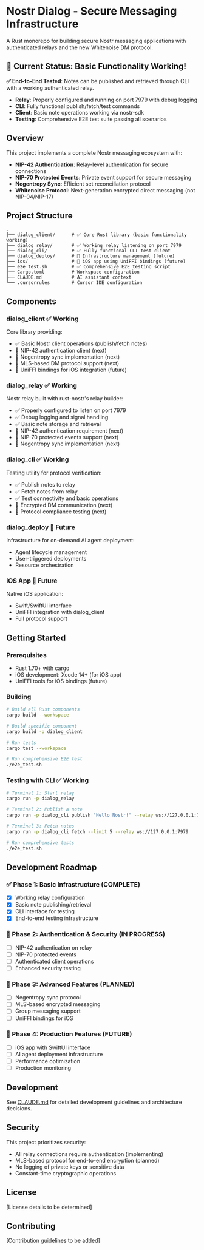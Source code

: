 # Nostr Dialog - Secure Messaging Infrastructure

A Rust monorepo for building secure Nostr messaging applications with authenticated relays and the new Whitenoise DM protocol.

## 🎉 Current Status: Basic Functionality Working!

**✅ End-to-End Tested**: Notes can be published and retrieved through CLI with a working authenticated relay.

- **Relay**: Properly configured and running on port 7979 with debug logging
- **CLI**: Fully functional publish/fetch/test commands
- **Client**: Basic note operations working via nostr-sdk
- **Testing**: Comprehensive E2E test suite passing all scenarios

## Overview

This project implements a complete Nostr messaging ecosystem with:
- **NIP-42 Authentication**: Relay-level authentication for secure connections
- **NIP-70 Protected Events**: Private event support for secure messaging
- **Negentropy Sync**: Efficient set reconciliation protocol
- **Whitenoise Protocol**: Next-generation encrypted direct messaging (not NIP-04/NIP-17)

## Project Structure

```
.
├── dialog_client/      # ✅ Core Rust library (basic functionality working)
├── dialog_relay/       # ✅ Working relay listening on port 7979
├── dialog_cli/         # ✅ Fully functional CLI test client
├── dialog_deploy/      # 🔄 Infrastructure management (future)
├── ios/                # 🔄 iOS app using UniFFI bindings (future)
├── e2e_test.sh         # ✅ Comprehensive E2E testing script
├── Cargo.toml          # Workspace configuration
├── CLAUDE.md           # AI assistant context
└── .cursorrules        # Cursor IDE configuration
```

## Components

### dialog_client ✅ Working
Core library providing:
- ✅ Basic Nostr client operations (publish/fetch notes)
- 🔄 NIP-42 authentication client (next)
- 🔄 Negentropy sync implementation (next)
- 🔄 MLS-based DM protocol support (next)
- 🔄 UniFFI bindings for iOS integration (future)

### dialog_relay ✅ Working
Nostr relay built with rust-nostr's relay builder:
- ✅ Properly configured to listen on port 7979
- ✅ Debug logging and signal handling
- ✅ Basic note storage and retrieval
- 🔄 NIP-42 authentication requirement (next)
- 🔄 NIP-70 protected events support (next)
- 🔄 Negentropy sync implementation (next)

### dialog_cli ✅ Working
Testing utility for protocol verification:
- ✅ Publish notes to relay
- ✅ Fetch notes from relay
- ✅ Test connectivity and basic operations
- 🔄 Encrypted DM communication (next)
- 🔄 Protocol compliance testing (next)

### dialog_deploy 🔄 Future
Infrastructure for on-demand AI agent deployment:
- Agent lifecycle management
- User-triggered deployments
- Resource orchestration

### iOS App 🔄 Future
Native iOS application:
- Swift/SwiftUI interface
- UniFFI integration with dialog_client
- Full protocol support

## Getting Started

### Prerequisites
- Rust 1.70+ with cargo
- iOS development: Xcode 14+ (for iOS app)
- UniFFI tools for iOS bindings (future)

### Building

```bash
# Build all Rust components
cargo build --workspace

# Build specific component
cargo build -p dialog_client

# Run tests
cargo test --workspace

# Run comprehensive E2E test
./e2e_test.sh
```

### Testing with CLI ✅ Working

```bash
# Terminal 1: Start relay
cargo run -p dialog_relay

# Terminal 2: Publish a note
cargo run -p dialog_cli publish "Hello Nostr!" --relay ws://127.0.0.1:7979

# Terminal 3: Fetch notes
cargo run -p dialog_cli fetch --limit 5 --relay ws://127.0.0.1:7979

# Run comprehensive tests
./e2e_test.sh
```

## Development Roadmap

### ✅ Phase 1: Basic Infrastructure (COMPLETE)
- [x] Working relay configuration
- [x] Basic note publishing/retrieval
- [x] CLI interface for testing
- [x] End-to-end testing infrastructure

### 🔄 Phase 2: Authentication & Security (IN PROGRESS)
- [ ] NIP-42 authentication on relay
- [ ] NIP-70 protected events
- [ ] Authenticated client operations
- [ ] Enhanced security testing

### 🔄 Phase 3: Advanced Features (PLANNED)
- [ ] Negentropy sync protocol
- [ ] MLS-based encrypted messaging
- [ ] Group messaging support
- [ ] UniFFI bindings for iOS

### 🔄 Phase 4: Production Features (FUTURE)
- [ ] iOS app with SwiftUI interface
- [ ] AI agent deployment infrastructure
- [ ] Performance optimization
- [ ] Production monitoring

## Development

See [CLAUDE.md](CLAUDE.md) for detailed development guidelines and architecture decisions.

## Security

This project prioritizes security:
- All relay connections require authentication (implementing)
- MLS-based protocol for end-to-end encryption (planned)
- No logging of private keys or sensitive data
- Constant-time cryptographic operations

## License

[License details to be determined]

## Contributing

[Contribution guidelines to be added]